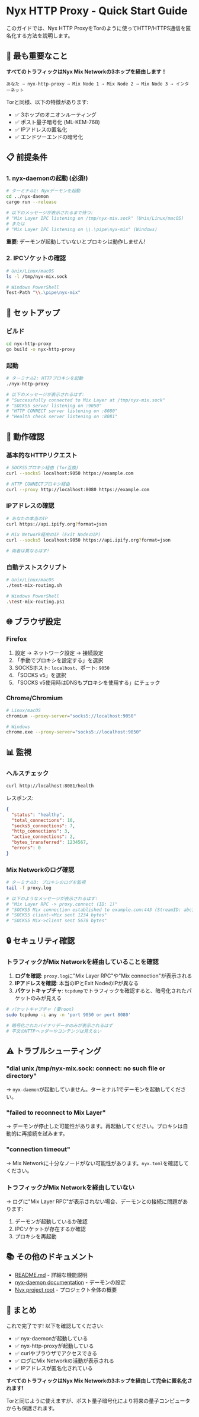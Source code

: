 # Nyx HTTP Proxy - Quick Start Guide

このガイドでは、Nyx HTTP ProxyをTorのように使ってHTTP/HTTPS通信を匿名化する方法を説明します。

## 🚀 最も重要なこと

**すべてのトラフィックはNyx Mix Networkの3ホップを経由します！**

```
あなた → nyx-http-proxy → Mix Node 1 → Mix Node 2 → Mix Node 3 → インターネット
```

Torと同様、以下の特徴があります:
- ✅ 3ホップのオニオンルーティング
- ✅ ポスト量子暗号化 (ML-KEM-768)
- ✅ IPアドレスの匿名化
- ✅ エンドツーエンドの暗号化

## 📋 前提条件

### 1. nyx-daemonの起動 (必須!)

```bash
# ターミナル1: Nyxデーモンを起動
cd ../nyx-daemon
cargo run --release

# 以下のメッセージが表示されるまで待つ:
# "Mix Layer IPC listening on /tmp/nyx-mix.sock" (Unix/Linux/macOS)
# または
# "Mix Layer IPC listening on \\.\pipe\nyx-mix" (Windows)
```

**重要**: デーモンが起動していないとプロキシは動作しません!

### 2. IPCソケットの確認

```bash
# Unix/Linux/macOS
ls -l /tmp/nyx-mix.sock

# Windows PowerShell
Test-Path "\\.\pipe\nyx-mix"
```

## 🔧 セットアップ

### ビルド

```bash
cd nyx-http-proxy
go build -o nyx-http-proxy
```

### 起動

```bash
# ターミナル2: HTTPプロキシを起動
./nyx-http-proxy

# 以下のメッセージが表示されるはず:
# "Successfully connected to Mix Layer at /tmp/nyx-mix.sock"
# "SOCKS5 server listening on :9050"
# "HTTP CONNECT server listening on :8080"
# "Health check server listening on :8081"
```

## 🧪 動作確認

### 基本的なHTTPリクエスト

```bash
# SOCKS5プロキシ経由 (Tor互換)
curl --socks5 localhost:9050 https://example.com

# HTTP CONNECTプロキシ経由
curl --proxy http://localhost:8080 https://example.com
```

### IPアドレスの確認

```bash
# あなたの本当のIP
curl https://api.ipify.org?format=json

# Mix Network経由のIP (Exit NodeのIP)
curl --socks5 localhost:9050 https://api.ipify.org?format=json

# 両者は異なるはず!
```

### 自動テストスクリプト

```bash
# Unix/Linux/macOS
./test-mix-routing.sh

# Windows PowerShell
.\test-mix-routing.ps1
```

## 🌐 ブラウザ設定

### Firefox

1. 設定 → ネットワーク設定 → 接続設定
2. 「手動でプロキシを設定する」を選択
3. SOCKSホスト: `localhost`、ポート: `9050`
4. 「SOCKS v5」を選択
5. 「SOCKS v5使用時はDNSもプロキシを使用する」にチェック

### Chrome/Chromium

```bash
# Linux/macOS
chromium --proxy-server="socks5://localhost:9050"

# Windows
chrome.exe --proxy-server="socks5://localhost:9050"
```

## 📊 監視

### ヘルスチェック

```bash
curl http://localhost:8081/health
```

レスポンス:
```json
{
  "status": "healthy",
  "total_connections": 10,
  "socks5_connections": 7,
  "http_connections": 3,
  "active_connections": 2,
  "bytes_transferred": 1234567,
  "errors": 0
}
```

### Mix Networkのログ確認

```bash
# ターミナル3: プロキシのログを監視
tail -f proxy.log

# 以下のようなメッセージが表示されるはず:
# "Mix Layer RPC -> proxy.connect (ID: 1)"
# "SOCKS5 Mix connection established to example.com:443 (StreamID: abc123)"
# "SOCKS5 client->Mix sent 1234 bytes"
# "SOCKS5 Mix->client sent 5678 bytes"
```

## 🔒 セキュリティ確認

### トラフィックがMix Networkを経由していることを確認

1. **ログを確認**: `proxy.log`に"Mix Layer RPC"や"Mix connection"が表示される
2. **IPアドレスを確認**: 本当のIPとExit NodeのIPが異なる
3. **パケットキャプチャ**: `tcpdump`でトラフィックを確認すると、暗号化されたパケットのみが見える

```bash
# パケットキャプチャ (要root)
sudo tcpdump -i any -n 'port 9050 or port 8080'

# 暗号化されたバイナリデータのみが表示されるはず
# 平文のHTTPヘッダーやコンテンツは見えない
```

## ⚠️ トラブルシューティング

### "dial unix /tmp/nyx-mix.sock: connect: no such file or directory"

→ `nyx-daemon`が起動していません。ターミナル1でデーモンを起動してください。

### "failed to reconnect to Mix Layer"

→ デーモンが停止した可能性があります。再起動してください。プロキシは自動的に再接続を試みます。

### "connection timeout"

→ Mix Networkに十分なノードがない可能性があります。`nyx.toml`を確認してください。

### トラフィックがMix Networkを経由していない

→ ログに"Mix Layer RPC"が表示されない場合、デーモンとの接続に問題があります:
1. デーモンが起動しているか確認
2. IPCソケットが存在するか確認
3. プロキシを再起動

## 📚 その他のドキュメント

- [README.md](README.md) - 詳細な機能説明
- [nyx-daemon documentation](../nyx-daemon/README.md) - デーモンの設定
- [Nyx project root](../README.md) - プロジェクト全体の概要

## 🎯 まとめ

これで完了です! 以下を確認してください:

- ✅ nyx-daemonが起動している
- ✅ nyx-http-proxyが起動している
- ✅ curlやブラウザでアクセスできる
- ✅ ログにMix Networkの活動が表示される
- ✅ IPアドレスが匿名化されている

**すべてのトラフィックはNyx Mix Networkの3ホップを経由して完全に匿名化されます!**

Torと同じように使えますが、ポスト量子暗号化により将来の量子コンピュータからも保護されます。
